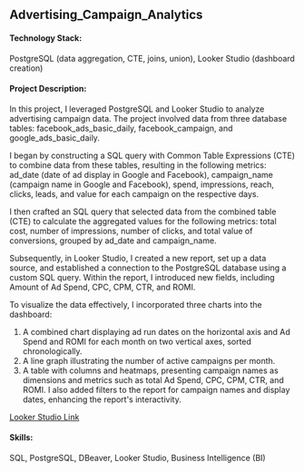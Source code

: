 ## Advertising_Campaign_Analytics

#### Technology Stack:
PostgreSQL (data aggregation, CTE, joins, union), Looker Studio (dashboard creation)

#### Project Description:
In this project, I leveraged PostgreSQL and Looker Studio to analyze advertising campaign data. The project involved data from three database tables: facebook_ads_basic_daily, facebook_campaign, and google_ads_basic_daily.

I began by constructing a SQL query with Common Table Expressions (CTE) to combine data from these tables, resulting in the following metrics: ad_date (date of ad display in Google and Facebook), campaign_name (campaign name in Google and Facebook), spend, impressions, reach, clicks, leads, and value for each campaign on the respective days.

I then crafted an SQL query that selected data from the combined table (CTE) to calculate the aggregated values for the following metrics: total cost, number of impressions, number of clicks, and total value of conversions, grouped by ad_date and campaign_name.

Subsequently, in Looker Studio, I created a new report, set up a data source, and established a connection to the PostgreSQL database using a custom SQL query. Within the report, I introduced new fields, including Amount of Ad Spend, CPC, CPM, CTR, and ROMI.

To visualize the data effectively, I incorporated three charts into the dashboard:
1. A combined chart displaying ad run dates on the horizontal axis and Ad Spend and ROMI for each month on two vertical axes, sorted chronologically.
2. A line graph illustrating the number of active campaigns per month.
3. A table with columns and heatmaps, presenting campaign names as dimensions and metrics such as total Ad Spend, CPC, CPM, CTR, and ROMI.
I also added filters to the report for campaign names and display dates, enhancing the report's interactivity.

[Looker Studio Link](https://lookerstudio.google.com/reporting/7b8937f4-c4ad-4060-847f-555caeb23ad3)

#### Skills:
SQL, PostgreSQL, DBeaver, Looker Studio, Business Intelligence (BI)
